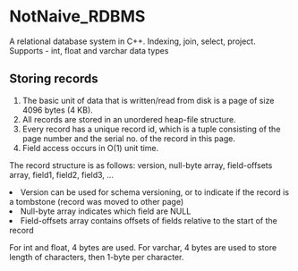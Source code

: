 # NotNaive_RDBMS
A relational database system in C++. Indexing, join, select, project. 
Supports - int, float and varchar data types


## Storing records 
1) The basic unit of data that is written/read from disk is a page of size 4096 bytes (4 KB).
2) All records are stored in an unordered heap-file structure.
3) Every record has a unique record id, which is a tuple consisting of the page number and the serial no. of the record in this page.
4) Field access occurs in O(1) unit time. 

The record structure is as follows:
version, null-byte array, field-offsets array, field1, field2, field3, ...

<li>Version can be used for schema versioning, or to indicate if the record is a tombstone (record was moved to other page)</li>
<li>Null-byte array indicates which field are NULL</li>
<li>Field-offsets array contains offsets of fields relative to the start of the record </li>

For int and float, 4 bytes are used.
For varchar, 4 bytes are used to store length of characters, then 1-byte per character.

